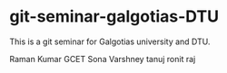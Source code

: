 # git-seminar-galgotias-DTU

This is a git seminar for Galgotias university and DTU.

Raman Kumar GCET
Sona Varshney
tanuj
ronit raj

